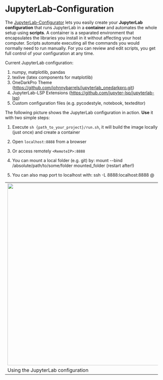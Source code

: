
# JupyterLab-Configuration

The [JupyterLab-Configurator](https://www.lean-data-science.com) lets you easily create your **JupyterLab configuration** that runs JupyterLab in a **container** and automates the whole setup using **scripts**. A container is a separated environment that encapsulates the libraries you install in it without affecting your host computer. Scripts automate executing all the commands you would normally need to run manually. For you can review and edit scripts, you get full control of your configuration at any time.

Current JupyterLab configuration:

1. numpy, matplotlib, pandas
1. texlive (latex components for matplotlib)
1. OneDarkPro Theme (https://github.com/johnnybarrels/jupyterlab_onedarkpro.git)
1. JupyterLab-LSP Extensions (https://github.com/jupyter-lsp/jupyterlab-lsp)
1. Custom configuration files (e.g. pycodestyle, notebook, texteditor) 

The following picture shows the JupyterLab configuration in action. **Use** it with two simple steps:

1. Execute `sh {path_to_your_project}/run.sh`, it will build the image locally (just once) and create a container
1. Open `localhost:8888` from a browser
1. Or access remotely `<RemoteIP>:8888`

1. You can mount a local folder (e.g. git) by: mount --bind /absolute/path/to/some/folder mounted_folder (restart after!)
1. You can also map port to localhost with: ssh -L 8888:localhost:8888 <user>@<RemoteIP>

<table class="image">
<tr><td><img src="config_use.png" width="600"></td></tr>
<tr><td class="caption" >Using the JupyterLab configuration</td></tr>
</table>
